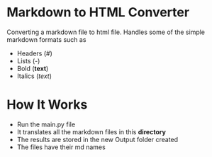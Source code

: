 # Markdown to HTML Converter
Converting a markdown file to html file.
Handles some of the simple markdown formats such as
- Headers (#)
- Lists (-)
- Bold (**text**)
- Italics (*text*)

# How It Works
- Run the main.py file
- It translates all the markdown files in this **directory**
- The results are stored in the new Output folder created
- The files have their md names